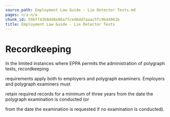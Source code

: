 ```yaml
---
source_path: Employment Law Guide - Lie Detector Tests.md
pages: n/a-n/a
chunk_id: 59bff43b8dd8e00a7fced6dd7aaac5fc9b44961b
title: Employment Law Guide - Lie Detector Tests
---
```

# Recordkeeping

In the limited instances where EPPA permits the administration of polygraph tests, recordkeeping

requirements apply both to employers and polygraph examiners. Employers and polygraph examiners must

retain required records for a minimum of three years from the date the polygraph examination is conducted (or

from the date the examination is requested if no examination is conducted).
